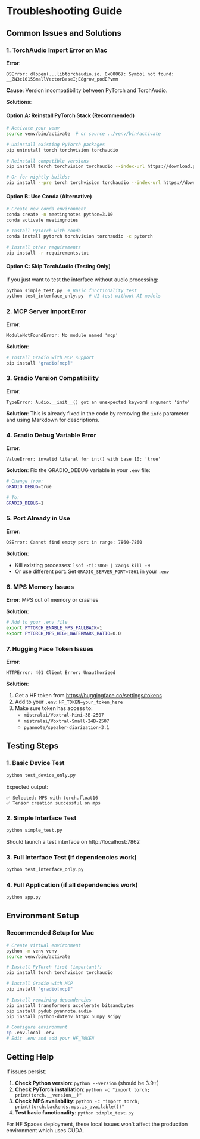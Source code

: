 # Troubleshooting Guide

## Common Issues and Solutions

### 1. TorchAudio Import Error on Mac

**Error**: 
```
OSError: dlopen(...libtorchaudio.so, 0x0006): Symbol not found: __ZN3c1015SmallVectorBaseIjE8grow_podEPvmm
```

**Cause**: Version incompatibility between PyTorch and TorchAudio.

**Solutions**:

#### Option A: Reinstall PyTorch Stack (Recommended)
```bash
# Activate your venv
source venv/bin/activate  # or source ../venv/bin/activate

# Uninstall existing PyTorch packages
pip uninstall torch torchvision torchaudio

# Reinstall compatible versions
pip install torch torchvision torchaudio --index-url https://download.pytorch.org/whl/cpu

# Or for nightly builds:
pip install --pre torch torchvision torchaudio --index-url https://download.pytorch.org/whl/nightly/cpu
```

#### Option B: Use Conda (Alternative)
```bash
# Create new conda environment
conda create -n meetingnotes python=3.10
conda activate meetingnotes

# Install PyTorch with conda
conda install pytorch torchvision torchaudio -c pytorch

# Install other requirements
pip install -r requirements.txt
```

#### Option C: Skip TorchAudio (Testing Only)
If you just want to test the interface without audio processing:
```bash
python simple_test.py  # Basic functionality test
python test_interface_only.py  # UI test without AI models
```

### 2. MCP Server Import Error

**Error**: 
```
ModuleNotFoundError: No module named 'mcp'
```

**Solution**:
```bash
# Install Gradio with MCP support
pip install "gradio[mcp]"
```

### 3. Gradio Version Compatibility

**Error**: 
```
TypeError: Audio.__init__() got an unexpected keyword argument 'info'
```

**Solution**: This is already fixed in the code by removing the `info` parameter and using Markdown for descriptions.

### 4. Gradio Debug Variable Error

**Error**: 
```
ValueError: invalid literal for int() with base 10: 'true'
```

**Solution**: Fix the GRADIO_DEBUG variable in your `.env` file:
```bash
# Change from:
GRADIO_DEBUG=true

# To:
GRADIO_DEBUG=1
```

### 5. Port Already in Use

**Error**: 
```
OSError: Cannot find empty port in range: 7860-7860
```

**Solution**: 
- Kill existing processes: `lsof -ti:7860 | xargs kill -9`
- Or use different port: Set `GRADIO_SERVER_PORT=7861` in your `.env`

### 6. MPS Memory Issues

**Error**: MPS out of memory or crashes

**Solution**:
```bash
# Add to your .env file
export PYTORCH_ENABLE_MPS_FALLBACK=1
export PYTORCH_MPS_HIGH_WATERMARK_RATIO=0.0
```

### 7. Hugging Face Token Issues

**Error**: 
```
HTTPError: 401 Client Error: Unauthorized
```

**Solution**:
1. Get a HF token from https://huggingface.co/settings/tokens
2. Add to your `.env`: `HF_TOKEN=your_token_here`
3. Make sure token has access to:
   - `mistralai/Voxtral-Mini-3B-2507`
   - `mistralai/Voxtral-Small-24B-2507`  
   - `pyannote/speaker-diarization-3.1`

## Testing Steps

### 1. Basic Device Test
```bash
python test_device_only.py
```
Expected output:
```
✅ Selected: MPS with torch.float16
✅ Tensor creation successful on mps
```

### 2. Simple Interface Test
```bash
python simple_test.py
```
Should launch a test interface on http://localhost:7862

### 3. Full Interface Test (if dependencies work)
```bash
python test_interface_only.py
```

### 4. Full Application (if all dependencies work)
```bash
python app.py
```

## Environment Setup

### Recommended Setup for Mac
```bash
# Create virtual environment
python -m venv venv
source venv/bin/activate

# Install PyTorch first (important!)
pip install torch torchvision torchaudio

# Install Gradio with MCP
pip install "gradio[mcp]"

# Install remaining dependencies
pip install transformers accelerate bitsandbytes
pip install pydub pyannote.audio
pip install python-dotenv httpx numpy scipy

# Configure environment
cp .env.local .env
# Edit .env and add your HF_TOKEN
```

## Getting Help

If issues persist:

1. **Check Python version**: `python --version` (should be 3.9+)
2. **Check PyTorch installation**: `python -c "import torch; print(torch.__version__)"`
3. **Check MPS availability**: `python -c "import torch; print(torch.backends.mps.is_available())"`
4. **Test basic functionality**: `python simple_test.py`

For HF Spaces deployment, these local issues won't affect the production environment which uses CUDA.